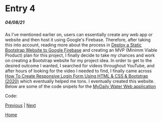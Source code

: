 # Entry 4
##### 04/08/21

As I've mentioned earlier on, users can essentially create any web app or website and then host it using Google's Firebase. Therefore, after taking  this into account, reading more about the process in [Deploy a Static Bootstrap Website to Google Firebase](https://betterprogramming.pub/deploying-a-static-bootstrap-website-to-google-firebase-a2eb043ff015) and creating an MVP (Minimm Viable Product) plan for this project, I finally decide to take my chances and work on creating a Bootstrap website for my project idea. 
  In order to get to the desired outcome I wanted, I searched for videos throughout YouTube, and after hours of looking for the video I needed to find, I finally came across [How To Create Responsive Login Form Using HTML & CSS & Bootstrap (2020)](https://www.youtube.com/watch?v=Bwk-Q_Ua-jM) which eventually helped me tons. I eventually created this website. Below are some of the code snipets for the [MyDaily Water Web application](https://jazmin7822.github.io/freedom-project/#)

Code:




[Previous](entry03.md) | [Next](entry05.md)

[Home](../README.md)
